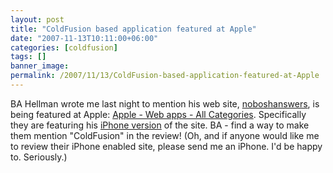 ```yaml
---
layout: post
title: "ColdFusion based application featured at Apple"
date: "2007-11-13T10:11:00+06:00"
categories: [coldfusion]
tags: []
banner_image: 
permalink: /2007/11/13/ColdFusion-based-application-featured-at-Apple
---
```


BA Hellman wrote me last night to mention his web site, <a href="http://answers.nobosh.com/">noboshanswers</a>, is being featured at Apple: <a href="http://www.apple.com/webapps/">Apple - Web apps - All Categories</a>. Specifically they are featuring his <a href="http://www.apple.com/webapps/productivity/noboshanswers.html">iPhone version</a> of the site. BA - find a way to make them mention "ColdFusion" in the review! (Oh, and if anyone would like me to review their iPhone enabled site, please send me an iPhone. I'd be happy to. Seriously.)